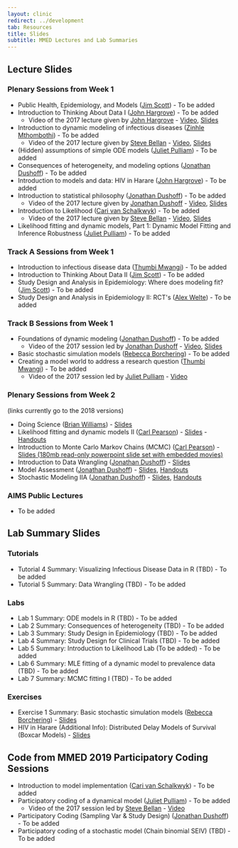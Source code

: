 ```yaml
---
layout: clinic
redirect: ../development
tab: Resources
title: Slides
subtitle: MMED Lectures and Lab Summaries
---
```


## Lecture Slides

### Plenary Sessions from Week 1

- Public Health, Epidemiology, and Models ([Jim Scott](../team/scott)) - To be added
- Introduction to Thinking About Data I ([John Hargrove](../team/hargrove)) - To be added
    - Video of the 2017 lecture given by [John Hargrove](../team/hargrove) - [Video](https://ndownloader.figshare.com/files/8731852), [Slides](https://ndownloader.figshare.com/files/8541904)
- Introduction to dynamic modeling of infectious diseases ([Zinhle Mthombothi](../team/mthombothi)) - To be added
    - Video of the 2017 lecture given by [Steve Bellan](../team/bellan) - [Video](https://ndownloader.figshare.com/files/9442285), [Slides](https://ndownloader.figshare.com/files/8541823)
- (Hidden) assumptions of simple ODE models ([Juliet Pulliam](../team/pulliam)) - To be added
- Consequences of heterogeneity, and modeling options ([Jonathan Dushoff](../team/dushoff)) - To be added
- Introduction to models and data: HIV in Harare ([John Hargrove](../team/hargrove)) - To be added
- Introduction to statistical philosophy ([Jonathan Dushoff](../team/dushoff)) - To be added
    - Video of the 2017 lecture given by [Jonathan Dushoff](../team/dushoff) - [Video](https://ndownloader.figshare.com/files/8732602), [Slides](https://ndownloader.figshare.com/files/8583778)
- Introduction to Likelihood ([Cari van Schalkwyk](../team/vanschalkwyk)) - To be added
    - Video of the 2017 lecture given by [Steve Bellan](../team/bellan) - [Video](https://figshare.com/articles/Introduction_to_Likelihood/5044636), [Slides](https://ndownloader.figshare.com/files/8541898)
- Likelihood fitting and dynamic models, Part 1: Dynamic Model Fitting and Inference Robustness ([Juliet Pulliam](../team/pulliam)) - To be added

### Track A Sessions from Week 1

- Introduction to infectious disease data ([Thumbi Mwangi](../team/mwangi)) - To be added
- Introduction to Thinking About Data II ([Jim Scott](../team/scott)) - To be added
- Study Design and Analysis in Epidemiology: Where does modeling fit? ([Jim Scott](../team/scott)) - To be added
- Study Design and Analysis in Epidemiology II: RCT's ([Alex Welte](../team/welte)) - To be added

### Track B Sessions from Week 1

- Foundations of dynamic modeling ([Jonathan Dushoff](../team/dushoff)) - To be added
    - Video of the 2017 session led by [Jonathan Dushoff](../team/dushoff) - [Video](https://ndownloader.figshare.com/files/8730178), [Slides](https://ndownloader.figshare.com/files/8541910)
- Basic stochastic simulation models ([Rebecca Borchering](../team/borchering)) - To be added
- Creating a model world to address a research question ([Thumbi Mwangi](../team/mwangi)) - To be added
    - Video of the 2017 session led by [Juliet Pulliam](../team/pulliam) - [Video](https://ndownloader.figshare.com/files/8731693)

### Plenary Sessions from Week 2

(links currently go to the 2018 versions)

- Doing Science ([Brian Williams](../team/williams)) - [Slides](https://github.com/ICI3D/MMEDparticipants/raw/master/Lectures/Williams-DoingScience.pdf)
- Likelihood fitting and dynamic models II ([Carl Pearson](../team/pearson)) - [Slides](https://ndownloader.figshare.com/files/8590054) - [Handouts](https://github.com/ICI3D/MMEDparticipants/raw/master/Lectures/Dushoff-FittingDynModel_II_handouts.pdf)
- Introduction to Monte Carlo Markov Chains (MCMC) ([Carl Pearson](../team/pearson)) - [Slides (180mb read-only powerpoint slide set with embedded movies)](https://ndownloader.figshare.com/files/8597005)
- Introduction to Data Wrangling ([Jonathan Dushoff](../team/dushoff)) - [Slides](https://mac-theobio.github.io/QMEE/cleaning.slides.html)
- Model Assessment ([Jonathan Dushoff](../team/dushoff)) - [Slides](https://github.com/dushoff/statistics_talks/blob/master/git_push/evaluation.draft.pdf), [Handouts](https://github.com/dushoff/statistics_talks/blob/master/git_push/evaluation.handouts.pdf)
- Stochastic Modeling IIA ([Jonathan Dushoff](../team/dushoff)) - [Slides](https://github.com/dushoff/disease_model_talks/blob/master/git_push/stochastic.slides.pdf), [Handouts](https://github.com/dushoff/disease_model_talks/blob/master/git_push/stochastic.handouts.pdf)

### AIMS Public Lectures

- To be added

## Lab Summary Slides

### Tutorials

- Tutorial 4 Summary: Visualizing Infectious Disease Data in R (TBD) - To be added
- Tutorial 5 Summary: Data Wrangling (TBD) - To be added

### Labs

- Lab 1 Summary: ODE models in R (TBD) - To be added
- Lab 2 Summary: Consequences of heterogeneity (TBD) - To be added
- Lab 3 Summary: Study Design in Epidemiology (TBD) - To be added
- Lab 4 Summary: Study Design for Clinical Trials (TBD) - To be added
- Lab 5 Summary: Introduction to Likelihood Lab (To be added) - To be added
- Lab 6 Summary: MLE fitting of a dynamic model to prevalence data (TBD) - To be added
- Lab 7 Summary: MCMC fitting I (TBD) - To be added

### Exercises

- Exercise 1 Summary: Basic stochastic simulation models ([Rebecca Borchering](../team/borchering)) - [Slides](../tutorials/Borchering-stoch-sim-lab-summary.pdf)
- HIV in Harare (Additional Info): Distributed Delay Models of Survival (Boxcar Models) - [Slides](../tutorials/distributedDelay.pdf)

## Code from MMED 2019 Participatory Coding Sessions

- Introduction to model implementation ([Cari van Schalkwyk](../team/vanschalkwyk)) - To be added
- Participatory coding of a dynamical model ([Juliet Pulliam](../team/pulliam)) - To be added
    - Video of the 2017 session led by [Steve Bellan](../team/bellan) - [Video](https://ndownloader.figshare.com/files/8730145)
- Participatory Coding (Sampling Var & Study Design) ([Jonathan Dushoff](../team/dushoff)) - To be added
- Participatory coding of a stochastic model (Chain binomial SEIV) (TBD) - To be added
